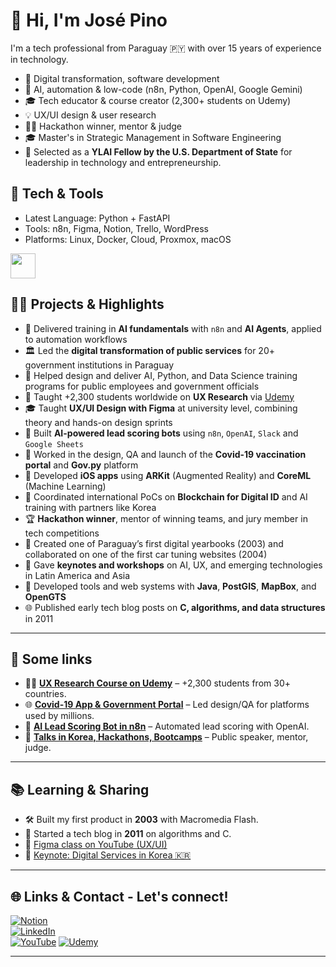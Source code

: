 # 👋 Hi, I'm José Pino

I'm a tech professional from Paraguay 🇵🇾 with over 15 years of experience in technology.

- 🧠 Digital transformation, software development 
- 🤖 AI, automation & low-code (n8n, Python, OpenAI, Google Gemini)
- 🎓 Tech educator & course creator (2,300+ students on Udemy)
- 💡 UX/UI design & user research
- 👨‍💻 Hackathon winner, mentor & judge
- 🎓 Master's in Strategic Management in Software Engineering  
- 🎯 Selected as a **YLAI Fellow by the U.S. Department of State** for leadership in technology and entrepreneurship.


## 🔧 Tech & Tools
- Latest Language: Python + FastAPI
- Tools: n8n, Figma, Notion, Trello, WordPress
- Platforms: Linux, Docker, Cloud, Proxmox, macOS 

<div align="left">
  <img src="https://skillicons.dev/icons?i=python,swift,html,css,js,linux,figma,notion,trello,vscode,github,git,postgres,sqlite,wordpress" height="40" />
</div>



## 👨‍🏫 Projects & Highlights

- 🧠 Delivered training in **AI fundamentals** with `n8n` and **AI Agents**, applied to automation workflows
- 🏛️ Led the **digital transformation of public services** for 20+ government institutions in Paraguay
- 🧠 Helped design and deliver AI, Python, and Data Science training programs for public employees and government officials
- 🧪 Taught +2,300 students worldwide on **UX Research** via [Udemy](https://www.udemy.com/course/ux-research-es/)
- 🎓 Taught **UX/UI Design with Figma** at university level, combining theory and hands-on design sprints
- 🤖 Built **AI-powered lead scoring bots** using `n8n`, `OpenAI`, `Slack` and `Google Sheets`
- 💉 Worked in the design, QA and launch of the **Covid-19 vaccination portal** and **Gov.py** platform
- 📱 Developed **iOS apps** using **ARKit** (Augmented Reality) and **CoreML** (Machine Learning)
- 🔐 Coordinated international PoCs on **Blockchain for Digital ID** and AI training with partners like Korea
- 🏆 **Hackathon winner**, mentor of winning teams, and jury member in tech competitions
- 🧭 Created one of Paraguay’s first digital yearbooks (2003) and collaborated on one of the first car tuning websites (2004)
- 📢 Gave **keynotes and workshops** on AI, UX, and emerging technologies in Latin America and Asia
- 🧩 Developed tools and web systems with **Java**, **PostGIS**, **MapBox**, and **OpenGTS**
- 🌐 Published early tech blog posts on **C, algorithms, and data structures** in 2011


---

## 🚀 Some links

- 👨‍🏫 **[UX Research Course on Udemy](https://www.udemy.com/course/ux-research-es/)** – +2,300 students from 30+ countries.
- 🌐 **[Covid-19 App & Government Portal](https://web.archive.org/web/20220719011116/https:/blog.mitic.gov.py/covid-19-py/)** – Led design/QA for platforms used by millions.
- 🧠 **[AI Lead Scoring Bot in n8n](https://jpino.notion.site/AI-Automations-with-n8n-21cef6bc6c5b80199beec7f83d744e6e?source=copy_link)** – Automated lead scoring with OpenAI.
- 🎤 **[Talks in Korea, Hackathons, Bootcamps](https://jpino.notion.site/Some-talks-2019-22cef6bc6c5b80d5a2a9d65cb4580815)** – Public speaker, mentor, judge.

---

## 📚 Learning & Sharing

- 🛠️ Built my first product in **2003** with Macromedia Flash.
- 📘 Started a tech blog in **2011** on algorithms and C.
- 🎥 [Figma class on YouTube (UX/UI)](https://youtu.be/6xq6dZnVDWA)
- 🧠 [Keynote: Digital Services in Korea 🇰🇷](https://youtu.be/u4-biuy6Dq8?si=E5JYm6-Ud-HJ6lTv&t=201)

---

## 🌐 Links & Contact - Let's connect!

[![Notion](https://img.shields.io/badge/Portfolio-Notion-000000?style=for-the-badge&logo=notion&logoColor=white)](https://jpino.notion.site/Jos-Pino-732b63e6947542a8bcb215d23805a01e)  
[![LinkedIn](https://img.shields.io/badge/LinkedIn-JosePino-blue?style=for-the-badge&logo=linkedin&logoColor=white)](https://linkedin.com/in/joselopino)  
[![YouTube](https://img.shields.io/badge/Keynote_in_Korea-YouTube-red?style=for-the-badge&logo=youtube&logoColor=white)](https://www.youtube.com/watch?v=6xq6dZnVDWA)
[![Udemy](https://img.shields.io/badge/Udemy-UX_Research_Course-a435f0?style=for-the-badge&logo=udemy&logoColor=white)](https://www.udemy.com/course/ux-research-es/)  

---
